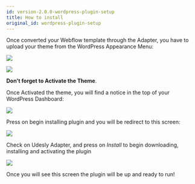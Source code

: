 ```yaml
---
id: version-2.0.0-wordpress-plugin-setup
title: How to install
original_id: wordpress-plugin-setup
---
```


Once converted your Webflow template through the Adapter, you have to upload your theme from the WordPress Appearance Menu:

![](assets/wordpress-upload-theme.jpg)

![](https://cdn.WordPresscloud.com/help/assets/manual/themes/theme-trial-c28b73490b7aa6a7a463d5582c250f6e1727f19e52e6699a8ce69ec7720754a2.png)

**Don't forget to Activate the Theme**.

Once Activated the theme, you will find a notice in the top of your WordPress Dashboard:

![](assets/activate-udesly-plugin.png)

Press on begin installing plugin and you will be redirect to this screen:


![](assets/activate-udesly-plugin-2.png)


Check on Udesly Adapter, and press on *Install* to begin downloading, installing and activating the plugin


![](assets/activate-udesly-plugin-3.png)

Once you will see this screen the plugin will be up and ready to run!